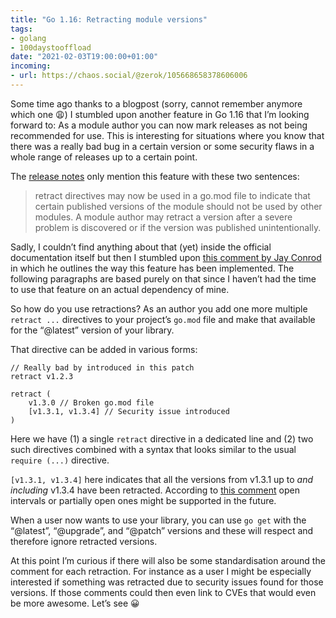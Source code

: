 ```yaml
---
title: "Go 1.16: Retracting module versions"
tags:
- golang
- 100daystooffload
date: "2021-02-03T19:00:00+01:00"
incoming:
- url: https://chaos.social/@zerok/105668658378606006
---
```


Some time ago thanks to a blogpost (sorry, cannot remember anymore which one 😩) I stumbled upon another feature in Go 1.16 that I’m looking forward to: As a module author you can now mark releases as not being recommended for use. This is interesting for situations where you know that there was a really bad bug in a certain version or some security flaws in a whole range of releases up to a certain point.

The [release notes](https://tip.golang.org/doc/go1.16) only mention this feature with these two sentences:

> retract directives may now be used in a go.mod file to indicate that certain published versions of the module should not be used by other modules. A module author may retract a version after a severe problem is discovered or if the version was published unintentionally. 

Sadly, I couldn’t find anything about that (yet) inside the official documentation itself but then I stumbled upon [this comment by Jay Conrod](https://github.com/golang/go/issues/24031#issuecomment-597263309) in which he outlines the way this feature has been implemented. The following paragraphs are based purely on that since I haven’t had the time to use that feature on an actual dependency of mine.

So how do you use retractions? As an author you add one more multiple `retract ...` directives to your project’s `go.mod` file and make that available for the “@latest” version of your library.

That directive can be added in various forms:

	// Really bad by introduced in this patch
	retract v1.2.3
	
	retract (
	    v1.3.0 // Broken go.mod file
	    [v1.3.1, v1.3.4] // Security issue introduced
	)

Here we have (1) a single `retract` directive in a dedicated line and (2) two such directives combined with a syntax that looks similar to the usual `require (...)` directive.

`[v1.3.1, v1.3.4]` here indicates that all the versions from v1.3.1 up to *and including* v1.3.4 have been retracted. According to [this comment](https://github.com/golang/go/issues/24031#issuecomment-747585995) open intervals or partially open ones might be supported in the future.

When a user now wants to use your library, you can use `go get` with the  “@latest”, “@upgrade”, and “@patch” versions and these will respect and therefore ignore retracted versions.

At this point I’m curious if there will also be some standardisation around the comment for each retraction. For instance as a user I might be especially interested if something was retracted due to security issues found for those versions. If those comments could then even link to CVEs that would even be more awesome. Let’s see 😀
